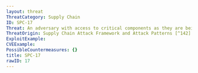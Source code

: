 ```yaml
---
layout: threat
ThreatCategory: Supply Chain
ID: SPC-17
Threat: An adversary with access to critical components as they are being integrated into the acquired system can insert maliciously altered hardware or firmware into the system.
ThreatOrigin: Supply Chain Attack Framework and Attack Patterns [^142]
ExploitExample:
CVEExample:
PossibleCountermeasures: {}
title: SPC-17
rawID: 17
---
```

